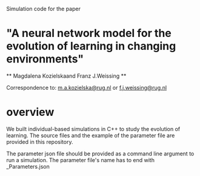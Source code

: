 Simulation code for the paper 
# "A neural network model for the evolution of learning in changing environments"
** Magdalena Kozielskaand Franz J.Weissing **

Correspondence to: m.a.kozielska@rug.nl or f.j.weissing@rug.nl 


# overview

We built individual-based simulations in C++ to study the evolution of learning. 
The source files and the example of the parameter file are provided in this repository.

The parameter json file should be provided as a command line argument to run a simulation.
The parameter file's name has to end with _Parameters.json






